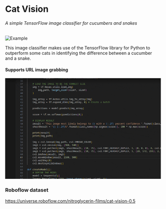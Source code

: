 # Cat Vision
###### A simple TensorFlow image classifier for cucumbers and snakes
![Example](https://github.com/henry9836/cat-vision/blob/master/imgs/inputs.gif?raw=true)

This image classifier makes use of the TensorFlow library for Python to outperform some cats in identifying the difference between a cucumber and a snake.


#### Supports URL image grabbing 
![Somethingfun](https://github.com/henry9836/cat-vision/blob/master/imgs/internet_images.gif?raw=true)

### Roboflow dataset
https://universe.roboflow.com/nitroglycerin-films/cat-vision-0.5
